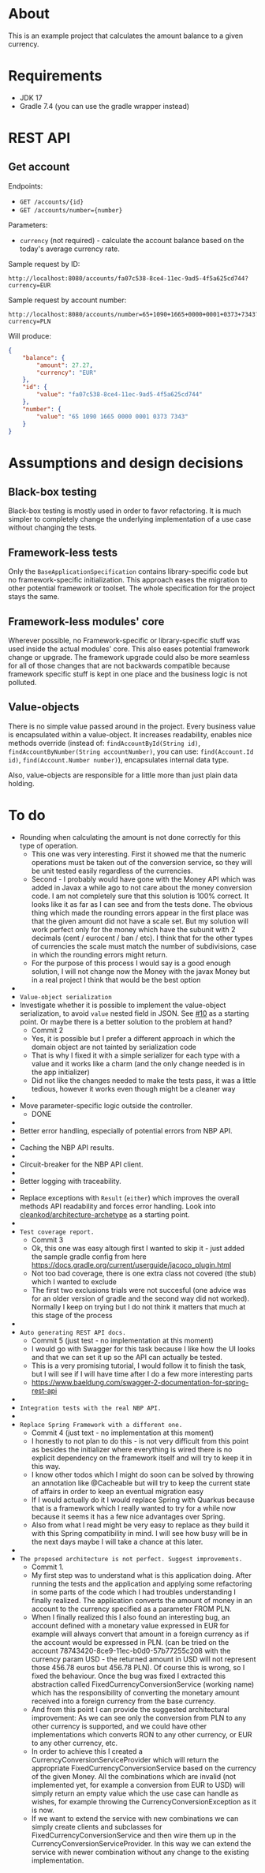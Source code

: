 # About
This is an example project that calculates the amount balance to a given currency.

# Requirements
* JDK 17
* Gradle 7.4 (you can use the gradle wrapper instead)

# REST API
## Get account
Endpoints:
* `GET /accounts/{id}`
* `GET /accounts/number={number}`

Parameters:
* `currency` (not required) - calculate the account balance based on the today's average currency rate.

Sample request by ID:
```
http://localhost:8080/accounts/fa07c538-8ce4-11ec-9ad5-4f5a625cd744?currency=EUR
```

Sample request by account number:
```
http://localhost:8080/accounts/number=65+1090+1665+0000+0001+0373+7343?currency=PLN
```

Will produce:
```json
{
    "balance": {
        "amount": 27.27,
        "currency": "EUR"
    },
    "id": {
        "value": "fa07c538-8ce4-11ec-9ad5-4f5a625cd744"
    },
    "number": {
        "value": "65 1090 1665 0000 0001 0373 7343"
    }
}
```

# Assumptions and design decisions
## Black-box testing
Black-box testing is mostly used in order to favor refactoring. It is much simpler to completely change the underlying
implementation of a use case without changing the tests.

## Framework-less tests
Only the `BaseApplicationSpecification` contains library-specific code but no framework-specific initialization.
This approach eases the migration to other potential framework or toolset. The whole specification for the project
stays the same.

## Framework-less modules' core
Wherever possible, no Framework-specific or library-specific stuff was used inside the actual modules' core.
This also eases potential framework change or upgrade. The framework upgrade could also be more seamless for all
of those changes that are not backwards compatible because framework specific stuff is kept in one place and the
business logic is not polluted.

## Value-objects
There is no simple value passed around in the project. Every business value is encapsulated within a value-object.
It increases readability, enables nice methods override
(instead of: `findAccountById(String id)`, `findAccountByNumber(String accountNumber)`,
you can use: `find(Account.Id id)`, `find(Account.Number number)`), encapsulates internal data type.

Also, value-objects are responsible for a little more than just plain data holding.

# To do
* Rounding when calculating the amount is not done correctly for this type of operation.
  * This one was very interesting. First it showed me that the numeric operations must be taken out of the conversion 
  service, so they will be unit tested easily regardless of the currencies.
  * Second - I probably would have gone with the Money API which was added in Javax a while ago to not care about the 
  money conversion code. I am not completely sure that this solution is 100% correct. It looks like it as far as I can 
  see and from the tests done. The obvious thing which made the rounding errors appear in the first place was that the 
  given amount did not have a scale set. But my solution will work perfect only for the money which have the subunit with 
  2 decimals (cent / eurocent / ban / etc). I think that for the other types of currencies the scale must match the number
  of subdivisions, case in which the rounding errors might return.
  * For the purpose of this process I would say is a good enough solution, I will not change now the Money with the javax Money but in a real project I think that would be the best option 
* 
* `Value-object serialization`
* Investigate whether it is possible to implement the value-object serialization, to avoid `value` nested field in JSON. 
See [#10](https://github.com/cleankod/currency-rate-converter/pull/10) as a starting point. Or maybe there is a better solution to the problem at hand?
  * Commit 2
  * Yes, it is possible but I prefer a different approach in which the domain object are not tainted by serialization code
  * That is why I fixed it with a simple serializer for each type with a value and it works like a charm (and the only change needed is in the app initializer)
  * Did not like the changes needed to make the tests pass, it was a little tedious, however it works even though might be a cleaner way
* 
* Move parameter-specific logic outside the controller.
  * DONE
* 
* Better error handling, especially of potential errors from NBP API.
* 
* Caching the NBP API results.
* 
* Circuit-breaker for the NBP API client.
* 
* Better logging with traceability.
* 
* Replace exceptions with `Result` (`either`) which improves the overall methods API readability and forces error handling. Look into [cleankod/architecture-archetype](https://github.com/cleankod/architecture-archetype) as a starting point.
* 
* `Test coverage report.`
  * Commit 3 
  * Ok, this one was easy altough first I wanted to skip it - just added the sample gradle config from here https://docs.gradle.org/current/userguide/jacoco_plugin.html
  * Not too bad coverage, there is one extra class not covered (the stub) which I wanted to exclude
  * The first two exclusions trials were not succesful (one advice was for an older version of gradle and the second way 
  did not worked). Normally I keep on trying but I do not think it matters that much at this stage of the process
* 
* `Auto generating REST API docs.`
  * Commit 5 (just test - no implementation at this moment) 
  * I would go with Swagger for this task because I like how the UI looks and that we can set it up so the API can actually be tested.
  * This is a very promising tutorial, I would follow it to finish the task, but I will see if I will have time after I do a few more interesting parts
  * https://www.baeldung.com/swagger-2-documentation-for-spring-rest-api
* 
* `Integration tests with the real NBP API.`
* 
* `Replace Spring Framework with a different one.`
  * Commit 4 (just text - no implementation at this moment)
  * I honestly to not plan to do this - is not very difficult from this point as besides the initializer where 
  everything is wired there is no explicit dependency on the framework itself and will try to keep it in this way. 
  * I know other todos which I might do soon can be solved by throwing an annotation like @Cacheable but will try to 
  keep the current state of affairs in order to keep an eventual migration easy
  * If I would actually do it I would replace Spring with Quarkus because that is a framework which I really wanted 
  to try for a while now because it seems it has a few nice advantages over Spring. 
  * Also from what I read might be very easy to replace as they build it with this Spring compatibility in mind. 
  I will see how busy will be in the next days maybe I will take a chance at this later.
* 
* `The proposed architecture is not perfect. Suggest improvements.`
  * Commit 1.
  * My first step was to understand what is this application doing. After running the tests and the application and applying some
  refactoring in some parts of the code which I had troubles understanding I finally realized. The application converts the amount
  of money in an account to the currency specified as a parameter FROM PLN. 
  * When I finally realized this I also found an interesting bug, an account defined with a monetary value expressed in EUR for example
  will always convert that amount in a foreign currency as if the account would be expressed in PLN. (can be tried on the account 78743420-8ce9-11ec-b0d0-57b77255c208
  with the currency param USD - the returned amount in USD will not represent those 456.78 euros but 456.78 PLN). Of course this is wrong, so I fixed
  the behaviour. Once the bug was fixed I extracted this abstraction called FixedCurrencyConversionService (working name) which has the 
  responsibility of converting the monetary amount received into a foreign currency from the base currency. 
  * And from this point I can provide the suggested architectural improvement: As we can see only the conversion from PLN to any other currency is supported, 
  and we could have other implementations which converts RON to any other currency, or EUR to any other currency, etc. 
  * In order to achieve this I created a CurrencyConversionServiceProvider which will return the appropriate FixedCurrencyConversionService based on the
  currency of the given Money. All the combinations which are invalid (not implemented yet, for example a conversion from EUR to USD) will simply return
  an empty value which the use case can handle as wishes, for example throwing the CurrencyConversionException as it is now. 
  * If we want to extend the service with new combinations we can simply create clients and subclasses for FixedCurrencyConversionService and then wire
  them up in the CurrencyConversionServiceProvider. In this way we can extend the service with newer combination without any change to the existing 
  implementation.
